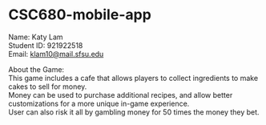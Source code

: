 # CSC680-mobile-app

Name: Katy Lam <br />
Student ID: 921922518 <br />
Email: klam10@mail.sfsu.edu <br />

About the Game:  
This game includes a cafe that allows players to collect ingredients to make cakes to sell for money.<br />
Money can be used to purchase additional recipes, and allow better customizations for a more unique in-game experience.  
User can also risk it all by gambling money for 50 times the money they bet.
